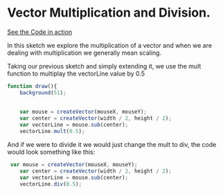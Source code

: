 
# Vector Multiplication and Division.

[See the Code in action](sketch20.html)

In this sketch we explore the multiplication of a vector and when we are dealing with multiplication we generally mean scaling.

Taking our previous sketch and simply extending it, we use the mult function to multiplay the vectorLine value by 0.5
 
```js
function draw(){
    background(51);
    
    
    var mouse = createVector(mouseX, mouseY);
    var center = createVector(width / 2, height / 2);
    var vectorLine = mouse.sub(center);
    vectorLine.mult(0.5);
```
And if we were to divide it we would just change the mult to div, the code would look something like this:

```js
 var mouse = createVector(mouseX, mouseY);
    var center = createVector(width / 2, height / 2);
    var vectorLine = mouse.sub(center);
    vectorLine.div(0.5);
```